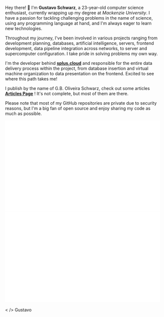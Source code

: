 Hey there! 👋 I'm **Gustavo Schwarz**, a 23-year-old computer science enthusiast, currently wrapping up my degree at _Mackenzie University_. I have a passion for tackling challenging problems in the name of science, using any programming language at hand, and I'm always eager to learn new technologies.

Throughout my journey, I've been involved in various projects ranging from development planning, databases, artificial intelligence, servers, frontend development, data pipeline integration across networks, to server and supercomputer configuration. I take pride in solving problems my own way.

I'm the developer behind [**splus.cloud**](https://splus.cloud) and responsible for the entire data delivery process within the project, from database insertion and virtual machine organization to data presentation on the frontend. Excited to see where this path takes me!

I publish by the name of G.B. Oliveira Schwarz, check out some articles [**Articles Page**](https://scholar.google.com/citations?user=vNFxZG8AAAAJ&hl=pt-BR) ! It's not complete, but most of them are there. 

Please note that most of my GitHub repositories are private due to security reasons, but I'm a big fan of open source and enjoy sharing my code as much as possible.

![Github Stats](https://raw.githubusercontent.com/schwarzam/github-stats/master/generated/overview.svg) ![Most Used Languages](https://raw.githubusercontent.com/schwarzam/github-stats/master/generated/languages.svg)

< /> 
Gustavo
